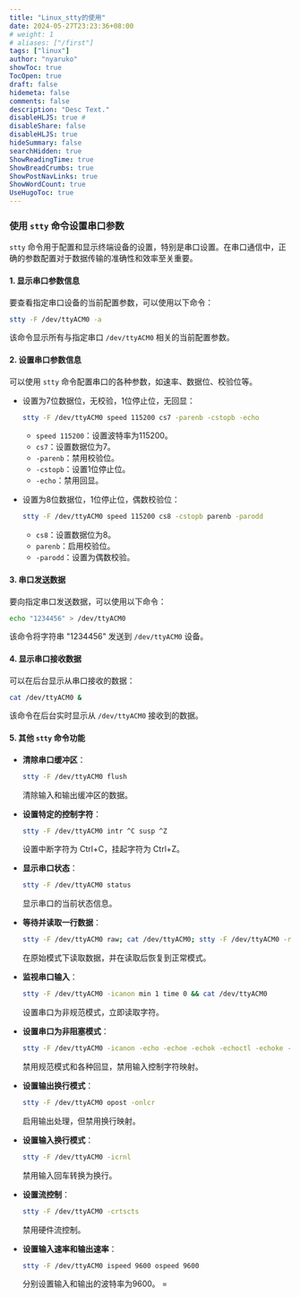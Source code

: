 ```yaml
---
title: "Linux_stty的使用"
date: 2024-05-27T23:23:36+08:00
# weight: 1
# aliases: ["/first"]
tags: ["linux"]
author: "nyaruko"
showToc: true
TocOpen: true
draft: false
hidemeta: false
comments: false
description: "Desc Text."
disableHLJS: true #
disableShare: false
disableHLJS: true
hideSummary: false
searchHidden: true
ShowReadingTime: true
ShowBreadCrumbs: true
ShowPostNavLinks: true
ShowWordCount: true
UseHugoToc: true
---
```



### 使用 `stty` 命令设置串口参数

`stty` 命令用于配置和显示终端设备的设置，特别是串口设置。在串口通信中，正确的参数配置对于数据传输的准确性和效率至关重要。

#### 1. 显示串口参数信息
要查看指定串口设备的当前配置参数，可以使用以下命令：
```bash
stty -F /dev/ttyACM0 -a
```
该命令显示所有与指定串口 `/dev/ttyACM0` 相关的当前配置参数。

#### 2. 设置串口参数信息
可以使用 `stty` 命令配置串口的各种参数，如速率、数据位、校验位等。

- 设置为7位数据位，无校验，1位停止位，无回显：
    ```bash
    stty -F /dev/ttyACM0 speed 115200 cs7 -parenb -cstopb -echo
    ```
    - `speed 115200`：设置波特率为115200。
    - `cs7`：设置数据位为7。
    - `-parenb`：禁用校验位。
    - `-cstopb`：设置1位停止位。
    - `-echo`：禁用回显。

- 设置为8位数据位，1位停止位，偶数校验位：
    ```bash
    stty -F /dev/ttyACM0 speed 115200 cs8 -cstopb parenb -parodd
    ```
    - `cs8`：设置数据位为8。
    - `parenb`：启用校验位。
    - `-parodd`：设置为偶数校验。

#### 3. 串口发送数据
要向指定串口发送数据，可以使用以下命令：
```bash
echo "1234456" > /dev/ttyACM0
```
该命令将字符串 "1234456" 发送到 `/dev/ttyACM0` 设备。

#### 4. 显示串口接收数据
可以在后台显示从串口接收的数据：
```bash
cat /dev/ttyACM0 &
```
该命令在后台实时显示从 `/dev/ttyACM0` 接收到的数据。

#### 5. 其他 `stty` 命令功能

- **清除串口缓冲区**：
    ```bash
    stty -F /dev/ttyACM0 flush
    ```
    清除输入和输出缓冲区的数据。

- **设置特定的控制字符**：
    ```bash
    stty -F /dev/ttyACM0 intr ^C susp ^Z
    ```
    设置中断字符为 Ctrl+C，挂起字符为 Ctrl+Z。

- **显示串口状态**：
    ```bash
    stty -F /dev/ttyACM0 status
    ```
    显示串口的当前状态信息。

- **等待并读取一行数据**：
    ```bash
    stty -F /dev/ttyACM0 raw; cat /dev/ttyACM0; stty -F /dev/ttyACM0 -raw
    ```
    在原始模式下读取数据，并在读取后恢复到正常模式。

- **监视串口输入**：
    ```bash
    stty -F /dev/ttyACM0 -icanon min 1 time 0 && cat /dev/ttyACM0
    ```
    设置串口为非规范模式，立即读取字符。

- **设置串口为非阻塞模式**：
    ```bash
    stty -F /dev/ttyACM0 -icanon -echo -echoe -echok -echoctl -echoke -icrnl -ixon -ixoff -ixon
    ```
    禁用规范模式和各种回显，禁用输入控制字符映射。

- **设置输出换行模式**：
    ```bash
    stty -F /dev/ttyACM0 opost -onlcr
    ```
    启用输出处理，但禁用换行映射。

- **设置输入换行模式**：
    ```bash
    stty -F /dev/ttyACM0 -icrnl
    ```
    禁用输入回车转换为换行。

- **设置流控制**：
    ```bash
    stty -F /dev/ttyACM0 -crtscts
    ```
    禁用硬件流控制。

- **设置输入速率和输出速率**：
    ```bash
    stty -F /dev/ttyACM0 ispeed 9600 ospeed 9600
    ```
    分别设置输入和输出的波特率为9600。
=